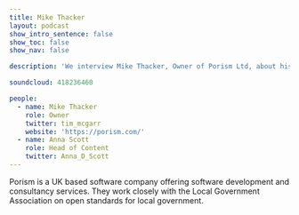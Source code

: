 ```yaml
---
title: Mike Thacker
layout: podcast
show_intro_sentence: false
show_toc: false
show_nav: false

description: 'We interview Mike Thacker, Owner of Porism Ltd, about his experiences of working with open standards for data'

soundcloud: 418236460

people:
  - name: Mike Thacker
    role: Owner
    twitter: tim_mcgarr
    website: 'https://porism.com/'
  - name: Anna Scott
    role: Head of Content
    twitter: Anna_D_Scott
---
```


Porism is a UK based software company offering software development and consultancy services. They work closely with the Local Government Association on open standards for local government.

